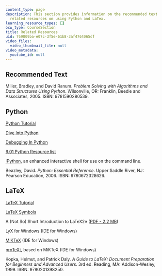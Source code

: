 ```yaml
---
content_type: page
description: This section provides information on the recommended text and links to
  related resources on using Python and LaTex.
learning_resource_types: []
ocw_type: CourseSection
title: Related Resources
uid: 769009ba-e07c-3f5e-61b8-3af4764065df
video_files:
  video_thumbnail_file: null
video_metadata:
  youtube_id: null
---
```


Recommended Text
----------------

Miller, Bradley, and David Ranum. _Problem Solving with Algorithms and Data Structures Using Python_. Wilsonville, OR: Franklin, Beedle and Associates, 2005. ISBN: 9781590280539.

Python
------

[Python Tutorial](http://docs.python.org/tut/)

[Dive Into Python](http://www.diveintopython.net/)

[Debugging In Python](https://pythonconquerstheuniverse.wordpress.com/2009/09/10/debugging-in-python/)

[6.01 Python Resource list](http://courses.csail.mit.edu/6.01/fall07/resource.html)

[IPython](http://scipy-ipython.readthedocs.io/en/latest/), an enhanced interactive shell for use on the command line.

Beazley, David. _Python: Essential Reference_. Upper Saddle River, NJ: Pearson Education, 2006. ISBN: 9780672328626.

LaTeX
-----

[LaTeX Tutorial](http://www.maths.tcd.ie/~dwilkins/LaTeXPrimer/)

[LaTeX Symbols](http://www.artofproblemsolving.com/wiki/index.php/LaTeX:Symbols)

A (Not So) Short Introduction to LaTeX2e ([PDF - 2.2 MB](http://tug.ctan.org/tex-archive/info/lshort/english/lshort.pdf))

[LyX for Windows](http://wiki.lyx.org/Windows/Windows) (IDE for Windows)

[MiKTeX](http://miktex.org/) (IDE for Windows)

[proTeXt](http://www.tug.org/protext/), based on MiKTeX (IDE for Windows)

Kopka, Helmut, and Patrick Daly. _A Guide to LaTeX: Document Preparation for Beginners and Advanced Users_. 3rd ed. Reading, MA: Addison-Wesley, 1999. ISBN: 9780201398250.